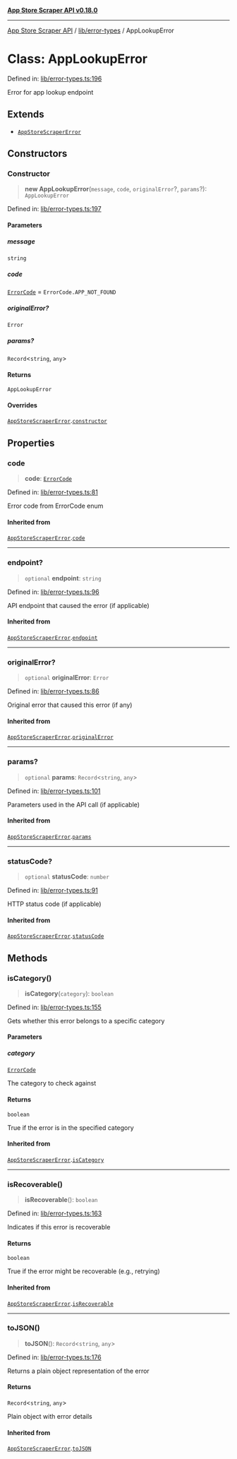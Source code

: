 [**App Store Scraper API v0.18.0**](../../../README.md)

***

[App Store Scraper API](../../../modules.md) / [lib/error-types](../README.md) / AppLookupError

# Class: AppLookupError

Defined in: [lib/error-types.ts:196](https://github.com/facundoolano/app-store-scraper/blob/1e0c65b171e0bad4a38692c4616a992bb494cdd4/lib/error-types.ts#L196)

Error for app lookup endpoint

## Extends

- [`AppStoreScraperError`](AppStoreScraperError.md)

## Constructors

### Constructor

> **new AppLookupError**(`message`, `code`, `originalError`?, `params`?): `AppLookupError`

Defined in: [lib/error-types.ts:197](https://github.com/facundoolano/app-store-scraper/blob/1e0c65b171e0bad4a38692c4616a992bb494cdd4/lib/error-types.ts#L197)

#### Parameters

##### message

`string`

##### code

[`ErrorCode`](../enumerations/ErrorCode.md) = `ErrorCode.APP_NOT_FOUND`

##### originalError?

`Error`

##### params?

`Record`\<`string`, `any`\>

#### Returns

`AppLookupError`

#### Overrides

[`AppStoreScraperError`](AppStoreScraperError.md).[`constructor`](AppStoreScraperError.md#constructor)

## Properties

### code

> **code**: [`ErrorCode`](../enumerations/ErrorCode.md)

Defined in: [lib/error-types.ts:81](https://github.com/facundoolano/app-store-scraper/blob/1e0c65b171e0bad4a38692c4616a992bb494cdd4/lib/error-types.ts#L81)

Error code from ErrorCode enum

#### Inherited from

[`AppStoreScraperError`](AppStoreScraperError.md).[`code`](AppStoreScraperError.md#code)

***

### endpoint?

> `optional` **endpoint**: `string`

Defined in: [lib/error-types.ts:96](https://github.com/facundoolano/app-store-scraper/blob/1e0c65b171e0bad4a38692c4616a992bb494cdd4/lib/error-types.ts#L96)

API endpoint that caused the error (if applicable)

#### Inherited from

[`AppStoreScraperError`](AppStoreScraperError.md).[`endpoint`](AppStoreScraperError.md#endpoint)

***

### originalError?

> `optional` **originalError**: `Error`

Defined in: [lib/error-types.ts:86](https://github.com/facundoolano/app-store-scraper/blob/1e0c65b171e0bad4a38692c4616a992bb494cdd4/lib/error-types.ts#L86)

Original error that caused this error (if any)

#### Inherited from

[`AppStoreScraperError`](AppStoreScraperError.md).[`originalError`](AppStoreScraperError.md#originalerror)

***

### params?

> `optional` **params**: `Record`\<`string`, `any`\>

Defined in: [lib/error-types.ts:101](https://github.com/facundoolano/app-store-scraper/blob/1e0c65b171e0bad4a38692c4616a992bb494cdd4/lib/error-types.ts#L101)

Parameters used in the API call (if applicable)

#### Inherited from

[`AppStoreScraperError`](AppStoreScraperError.md).[`params`](AppStoreScraperError.md#params)

***

### statusCode?

> `optional` **statusCode**: `number`

Defined in: [lib/error-types.ts:91](https://github.com/facundoolano/app-store-scraper/blob/1e0c65b171e0bad4a38692c4616a992bb494cdd4/lib/error-types.ts#L91)

HTTP status code (if applicable)

#### Inherited from

[`AppStoreScraperError`](AppStoreScraperError.md).[`statusCode`](AppStoreScraperError.md#statuscode)

## Methods

### isCategory()

> **isCategory**(`category`): `boolean`

Defined in: [lib/error-types.ts:155](https://github.com/facundoolano/app-store-scraper/blob/1e0c65b171e0bad4a38692c4616a992bb494cdd4/lib/error-types.ts#L155)

Gets whether this error belongs to a specific category

#### Parameters

##### category

[`ErrorCode`](../enumerations/ErrorCode.md)

The category to check against

#### Returns

`boolean`

True if the error is in the specified category

#### Inherited from

[`AppStoreScraperError`](AppStoreScraperError.md).[`isCategory`](AppStoreScraperError.md#iscategory)

***

### isRecoverable()

> **isRecoverable**(): `boolean`

Defined in: [lib/error-types.ts:163](https://github.com/facundoolano/app-store-scraper/blob/1e0c65b171e0bad4a38692c4616a992bb494cdd4/lib/error-types.ts#L163)

Indicates if this error is recoverable

#### Returns

`boolean`

True if the error might be recoverable (e.g., retrying)

#### Inherited from

[`AppStoreScraperError`](AppStoreScraperError.md).[`isRecoverable`](AppStoreScraperError.md#isrecoverable)

***

### toJSON()

> **toJSON**(): `Record`\<`string`, `any`\>

Defined in: [lib/error-types.ts:176](https://github.com/facundoolano/app-store-scraper/blob/1e0c65b171e0bad4a38692c4616a992bb494cdd4/lib/error-types.ts#L176)

Returns a plain object representation of the error

#### Returns

`Record`\<`string`, `any`\>

Plain object with error details

#### Inherited from

[`AppStoreScraperError`](AppStoreScraperError.md).[`toJSON`](AppStoreScraperError.md#tojson)

